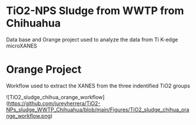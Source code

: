 TiO2-NPS Sludge from WWTP from Chihuahua
=============================

Data base and Orange project used to analyze the data from Ti K-edge microXANES

Orange Project 
===================

Workflow used to extract the XANES from the three indentified TiO2 groups

![TiO2_sludge_chihua_orange_workflow] (https://github.com/jureyherrera/TiO2-NPs_sludge_WWTP_Chihuahua/blob/main/Figures/TiO2_sludge_chihua_orange_workflow.png)

